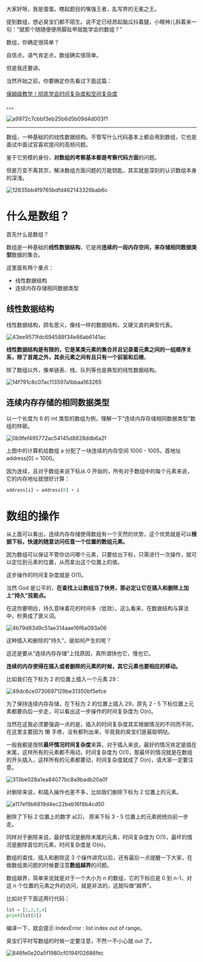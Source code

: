 大家好呀，我是蛋蛋。瞎起题目的嘴强王者，乱写界的无冕之王。

提到数组，想必臭宝们都不陌生。说不定已经昂起脑瓜抖着腿，小眼神儿斜着来一句：“就那个随随便便用脚趾甲就能学会的数组？”

数组，你确定很简单？

自信点，语气肯定点，数组确实很简单。

但是我还要讲。

当然开始之前，你要确定你先看过下面这篇：

[保姆级教学！彻底学会时间复杂度和空间复杂度](http://mp.weixin.qq.com/s?__biz=MzI0NjAxMDU5NA==&mid=2475918746&idx=1&sn=3fe42234a1f07fb084d11fe06fb24893&chksm=ff22e217c8556b019b9052f9d4805174385ba4c8c099216fa226dbd1b033a9a49782579e4b75&scene=21#wechat_redirect)

。。。

![a9972c7cbbf3eb25b6d5b09d4d003f1](https://gitee.com/codegoudan/codegoudanIMG/raw/master/202112/20211216_230154472_0.jpg)



---

数组，一种基础的的线性数据结构。不管写什么代码基本上都会用到数组，它也是面试中面试官喜欢提问的高频问题。

鉴于它劳模的身份，**对数组的考察基本都是考察代码方面**的问题。

但是万变不离其宗，解决数组方面问题的万能钥匙，其实就是深刻的认识数组本身的深浅。

![12835bb4f9765bdfd462143326bab6c](https://gitee.com/codegoudan/codegoudanIMG/raw/master/202112/20211216_230223239_0.jpg)



# 什么是数组？

首先什么是数组？

数组是一种基础的**线性数据结构**，它是用**连续的一段内存空间，来存储相同数据类型**数据的集合。

这里面有两个重点：

- 线性数据结构
- 连续内存存储相同数据类型



## 线性数据结构

线性数据结构，顾名思义，像线一样的数据结构，又硬又直的典型代表。

![43ee9571fdc694588f34e86ab6141ac](https://gitee.com/codegoudan/codegoudanIMG/raw/master/202112/20211216_230315310_0.jpg)

**线性数据结构是有限的，它是某类元素的集合并且记录着元素之间的一组顺序关系，除了首尾之外，其余元素之间有且只有一个前驱和后继**。

除了数组以外，像单链表、栈、队列等也是典型的线性数据结构。

![14f791c8c07ac113597a1bbaa163265](https://gitee.com/codegoudan/codegoudanIMG/raw/master/202112/20211216_230335056_0.jpg)



## 连续内存存储的相同数据类型

以一个长度为 6 的 int 类型的数组为例，理解一下“连续内存存储相同数据类型”数组的样砸。

![0b9fef495772ac54145d8828ddb6a2f](https://gitee.com/codegoudan/codegoudanIMG/raw/master/202112/20211216_230522137_0.jpg)

上图中的计算机给数组 a 分配了一块连续的内存空间 1000 - 1005，首地址 address[0] = 1000。

因为连续，且对于数组来说下标从 0 开始的，所有对于数组中的每个元素来说，它的内存地址就很好计算：

```Python
address[i] = address[0] + i 
```



# 数组的操作

从上面可以看出，连续内存存储使得数组有一个天然的优势，这个优势就是可以**根据下标，快速的随意访问任意一个位置的数组元素。**

因为数组可以保证不管你访问哪个元素，只要给出下标，只需进行一次操作，就可以定位到元素的位置，从而拿出这个位置上的值。

这步操作的时间复杂度就是 O(1)。

当然 God 是公平的，**在查找上让数组当了快男，那必定让它在插入和删除上加上“持久”技能点。**

在这你要明白，持久意味着花的时间多（低效）。这么看来，在数据结构与算法中，秒男成了褒义词。

![4b79d83d9c51ae314aae16f6a093a06](https://gitee.com/codegoudan/codegoudanIMG/raw/master/202112/20211216_230626637_0.jpg)

这种插入和删除的“持久”，是如何产生的呢？

这还是要从“连续内存存储”上找原因，真所谓快也它，慢也它。

**连续的内存使得在插入或者删除的元素的时候，其它元素也要相应的移动。**

比如我们在下标为 2 的位置上插入一个元素 29：

![49dc6ce0730697129be31350bf5efce](https://gitee.com/codegoudan/codegoudanIMG/raw/master/202112/20211216_230703471_0.jpg)


为了保持连续内存存储，在下标为 2 的位置上插入 29，原先 2 - 5 下标位置上元素都要向后一步走，可以看出这一步操作的时间复杂度为 O(n)。

当然在这我必须要强调一点的是，插入的时间复杂度其实根据情况的不同而不同，在这里主要因为 懒 手疼，没有都列出来，毕竟我的臭宝们是最聪明哒。

一般我都是按照**最坏情况时间复杂度**来算。对于插入来说，最好的情况肯定是插在末尾，这样所有的元素都不用动，时间复杂度为 O(1)，那最坏的情况就是在数组的开头插入，这样所有的元素都要动，时间复杂度就成了 O(n)，请大家一定要注意。

![313be028a1ea84077bc8a9badb20a0f](https://gitee.com/codegoudan/codegoudanIMG/raw/master/202112/20211216_230740642_0.jpg)

对删除来说，和插入操作也差不多，比如我们删除下标为 2 位置上的元素。

![a117ef9b6819d4ec22beb16f8b4cd50](https://gitee.com/codegoudan/codegoudanIMG/raw/master/202112/20211216_230756121_0.jpg)

删除了下标 2 位置上的数字 a[2]， 原来下标 3 - 5 位置上的元素统统向前一步走。

同样对于删除来说，最好情况是删除末尾的元素，时间复杂度为 O(1)，最坏的情况是删除首位的元素，时间复杂度是 O(n)。

数组的查找、插入和删除这 3 个操作讲完以后，还有最后一点提醒一下大家，在做数组类问题的时候要注意**数组越界**的问题。

数组越界，简单来说就是对于一个大小为 n 的数组，它的下标应是 0 到 n-1，对这 n 个位置的元素之外的访问，就是非法的，这就叫做“越界”。

比如对于下面这两行代码：

```Python
lst = [1,2,3,4]
print(lst[4])
```

编译一下，就会提示 IndexError : list index out of range。

臭宝们平时写数组的时候一定要注意，不然一不小心就 out 了。

![846fe0e20a5f1980cf0194f02686fec](https://gitee.com/codegoudan/codegoudanIMG/raw/master/202112/20211216_230851801_0.jpg)




